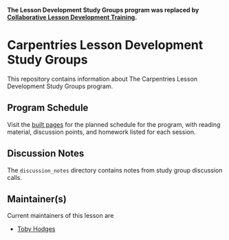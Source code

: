 **The Lesson Development Study Groups program was replaced by [Collaborative Lesson Development Training](https://carpentries.github.io/lesson-development-training/).**

# Carpentries Lesson Development Study Groups

This repository contains information about The Carpentries Lesson Development Study Groups program.


## Program Schedule

Visit the [built pages][pages] for the planned schedule for the program, with reading material, discussion points, and homework listed for each session.


## Discussion Notes

The `discussion_notes` directory contains notes from study group discussion calls.


## Maintainer(s)

Current maintainers of this lesson are

* [Toby Hodges](https://github.com/tobyhodges)



[pages]: https://carpentries-incubator.github.io/study-groups/
